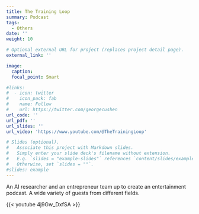 ```yaml
---
title: The Training Loop
summary: Podcast
tags:
  - Others
date: ''
weight: 10

# Optional external URL for project (replaces project detail page).
external_link: ''

image:
  caption:
  focal_point: Smart

#links:
#  - icon: twitter
#    icon_pack: fab
#    name: Follow
#    url: https://twitter.com/georgecushen
url_code: ''
url_pdf: ''
url_slides: ''
url_video: 'https://www.youtube.com/@TheTrainingLoop'

# Slides (optional).
#   Associate this project with Markdown slides.
#   Simply enter your slide deck's filename without extension.
#   E.g. `slides = "example-slides"` references `content/slides/example-slides.md`.
#   Otherwise, set `slides = ""`.
#slides: example
---
```

An AI researcher and an entrepreneur team up to create an entertainment podcast. A wide variety of guests from different fields.

{{< youtube 4j9Gw_DxfSA >}}